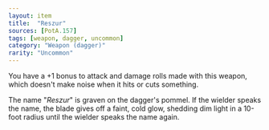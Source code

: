 ```yaml
---
layout: item
title:  "Reszur"
sources: [PotA.157]
tags: [weapon, dagger, uncommon]
category: "Weapon (dagger)"
rarity: "Uncommon"
---
```


You have a +1 bonus to attack and damage rolls made with this weapon, which doesn't make noise when it hits or cuts something.

The name "_Reszur_" is graven on the dagger's pommel. If the wielder speaks the name, the blade gives off a faint, cold glow, shedding dim light in a 10-foot radius until the wielder speaks the name again.